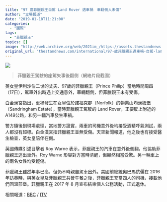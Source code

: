 ```yaml
---
title: "97 歲菲臘親王自駕 Land Rover 遇車禍　車翻側人未傷"
author: "立場報道"
date: "2019-01-18T11:21:00"
categories:
  - "國際"
tags:
  - "菲臘親王"
topics: []
image: "http://web.archive.org/web/2021im_/https://assets.thestandnews.com/media/photos/car-01_sKes2.png"
original_url: "thestandnews.com/international/97-歲菲臘親王遇車禍-自駕-land-rover-翻側-無受傷但受驚"
---
```

![](http://web.archive.org/web/2021im_/https://assets.thestandnews.com/media/photos/car-01_sKes2.png)
> 菲臘親王駕駛的座駕失事後翻側（網絡片段截圖）

英女皇伊利沙伯二世的丈夫、97歲的菲臘親王（Prince Philip）當地時間周四（17日），駕車外出時遇上交通意外，車輛翻側，但菲臘親王未有受傷。

白金漢宮指出，車禍發生在女皇位於諾福克郡（Norfolk）的物業山均漢姆堡（Sandringham Estate），當時菲臘親王駕駛的 Land Rover，正要駛上附近的A149公路，和另一輛汽車發生車禍。

警方隨後到現場處理，當地警方證實，兩車的司機意外後均接受酒精呼氣測試，兩人都沒有超標。白金漢宮指菲臘親王並無受傷。天空新聞報道，他之後也有接受醫生檢查，英女皇陪伴在側。

英國傳媒引述目擊者 Roy Warne 表示，菲臘親王的汽車在意外後側翻，他協助菲臘親王逃出車外。Roy Warne 形容對方當時清醒，但顯然相當受驚。另一輛車上的兩名女性均受輕傷。

菲臘親王雖然年事已高，但仍不時親自駕車出外。美國前總統奧巴馬伉儷在 2016 年訪英時，與英女皇及菲臘親王共晉午餐之後，菲臘親王充當四人的司機，接載他們回溫莎堡。菲臘親王在 2017 年 8 月宣布結束個人公務活動，正式退休。

  
相關報道：[BBC](http://web.archive.org/web/20211229092734/https://www.bbc.com/news/uk-46912691) / [ITV](http://web.archive.org/web/20211229092734/https://www.itv.com/news/2019-01-17/prince-philip-involved-in-sandringham-car-crash/)